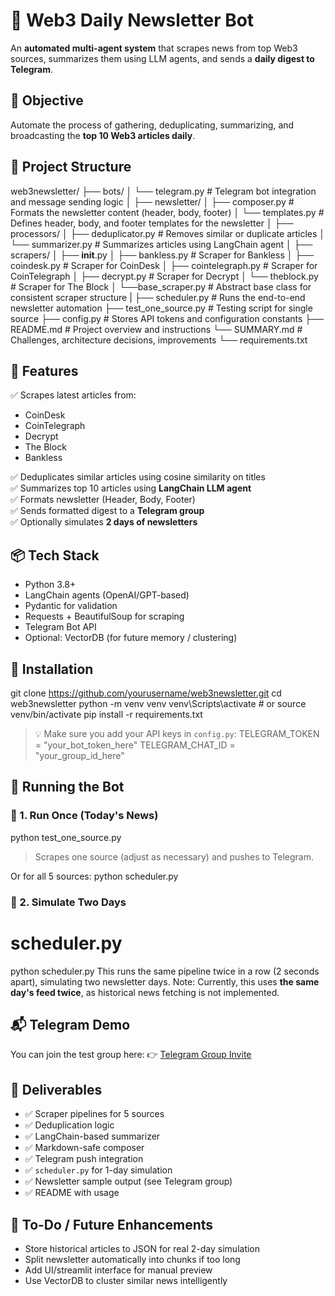 # 📰 Web3 Daily Newsletter Bot
An **automated multi-agent system** that scrapes news from top Web3 sources, summarizes them using LLM agents, and sends a **daily digest to Telegram**.


## 📌 Objective
Automate the process of gathering, deduplicating, summarizing, and broadcasting the **top 10 Web3 articles daily**.

## 📁 Project Structure
web3newsletter/
├── bots/
│   └── telegram.py              # Telegram bot integration and message sending logic
│
├── newsletter/
│   ├── composer.py              # Formats the newsletter content (header, body, footer)
│   └── templates.py             # Defines header, body, and footer templates for the newsletter
│
├── processors/
│   ├── deduplicator.py          # Removes similar or duplicate articles
│   └── summarizer.py            # Summarizes articles using LangChain agent
│
├── scrapers/
│   ├── __init__.py
│   ├── bankless.py              # Scraper for Bankless
│   ├── coindesk.py              # Scraper for CoinDesk
│   ├── cointelegraph.py         # Scraper for CoinTelegraph
│   ├── decrypt.py               # Scraper for Decrypt
│   └── theblock.py              # Scraper for The Block
│   └──base_scraper.py           # Abstract base class for consistent scraper structure
|
├── scheduler.py                 # Runs the end-to-end newsletter automation
├── test_one_source.py          # Testing script for single source
├── config.py                    # Stores API tokens and configuration constants
├── README.md                    # Project overview and instructions
└── SUMMARY.md                   # Challenges, architecture decisions, improvements
└── requirements.txt



## 🧠 Features
✅ Scrapes latest articles from:
- CoinDesk  
- CoinTelegraph  
- Decrypt  
- The Block  
- Bankless  

✅ Deduplicates similar articles using cosine similarity on titles  
✅ Summarizes top 10 articles using **LangChain LLM agent**  
✅ Formats newsletter (Header, Body, Footer)  
✅ Sends formatted digest to a **Telegram group**  
✅ Optionally simulates **2 days of newsletters**


## 📦 Tech Stack
- Python 3.8+
- LangChain agents (OpenAI/GPT-based)
- Pydantic for validation
- Requests + BeautifulSoup for scraping
- Telegram Bot API
- Optional: VectorDB (for future memory / clustering)


## 🔧 Installation
git clone https://github.com/yourusername/web3newsletter.git
cd web3newsletter
python -m venv venv
venv\Scripts\activate  # or source venv/bin/activate
pip install -r requirements.txt

> 💡 Make sure you add your API keys in `config.py`:
TELEGRAM_TOKEN = "your_bot_token_here"
TELEGRAM_CHAT_ID = "your_group_id_here"


## 🚀 Running the Bot
### 🔹 1. Run Once (Today's News)
python test_one_source.py
> Scrapes one source (adjust as necessary) and pushes to Telegram.

Or for all 5 sources:
python scheduler.py

### 🔹 2. Simulate Two Days
# scheduler.py
python scheduler.py
This runs the same pipeline twice in a row (2 seconds apart), simulating two newsletter days.
Note: Currently, this uses **the same day's feed twice**, as historical news fetching is not implemented.

## 📬 Telegram Demo
You can join the test group here:
👉 [Telegram Group Invite](https://t.me/+FOG_ggda6xMyYzc1)


## 🧪 Deliverables
* ✅ Scraper pipelines for 5 sources
* ✅ Deduplication logic
* ✅ LangChain-based summarizer
* ✅ Markdown-safe composer
* ✅ Telegram push integration
* ✅ `scheduler.py` for 1-day simulation
* ✅ Newsletter sample output (see Telegram group)
* ✅ README with usage


## 📝 To-Do / Future Enhancements
* Store historical articles to JSON for real 2-day simulation
* Split newsletter automatically into chunks if too long
* Add UI/streamlit interface for manual preview
* Use VectorDB to cluster similar news intelligently
